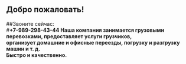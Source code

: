 ## Добро пожаловать!

##Звоните сейчас: <br/>
#<b>+7-989-298-43-44<b>
Наша компания занимается грузовыми перевозками, предоставляет услуги грузчиков,<br/>
организует домашние и офисные переезды, погрузку и разгрузку машин и т. д.<br/>
Быстро и качественно.<br/>
